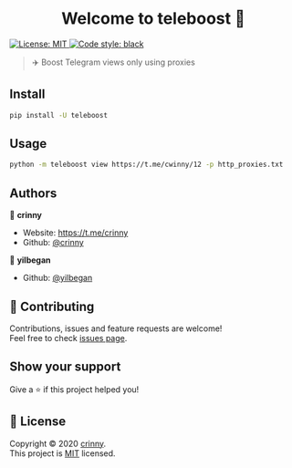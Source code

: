 <h1 align="center">Welcome to teleboost 👋</h1>
<p>
  <a href="https://github.com/crinny/teleboost/blob/master/LICENSE" target="_blank">
    <img alt="License: MIT" src="https://img.shields.io/badge/License-MIT-yellow.svg" />
  </a>
  <a href="https://github.com/psf/black" target="_blank">
    <img alt="Code style: black" src="https://img.shields.io/badge/code%20style-black-000000.svg" />
  </a>
</p>

> ✈️ Boost Telegram views only using proxies

## Install

```sh
pip install -U teleboost
```

## Usage

```sh
python -m teleboost view https://t.me/cwinny/12 -p http_proxies.txt
```

## Authors

👤 **crinny**

* Website: https://t.me/crinny
* Github: [@crinny](https://github.com/crinny)

👤 **yilbegan**

* Github: [@yilbegan](https://github.com/yilbegan)

## 🤝 Contributing

Contributions, issues and feature requests are welcome!<br />Feel free to check [issues page](https://github.com/crinny/teleboost/issues). 

## Show your support

Give a ⭐️ if this project helped you!

## 📝 License

Copyright © 2020 [crinny](https://github.com/crinny).<br />
This project is [MIT](https://github.com/crinny/teleboost/blob/master/LICENSE) licensed.
